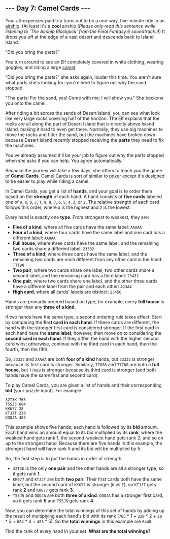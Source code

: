 ## --- Day 7: Camel Cards ---

Your all-expenses-paid trip turns out to be a one-way, five-minute ride in an [airship](https://en.wikipedia.org/wiki/Airship). (At least it's a __cool__ airship (_Please only read this sentence while listening to 'The Airship Blackjack' from the Final Fantasy 6 soundtrack._)!) It drops you off at the edge of a vast desert and descends back to Island Island.

"Did you bring the parts?"

You turn around to see an Elf completely covered in white clothing, wearing goggles, and riding a large [camel](https://en.wikipedia.org/wiki/Dromedary).

"Did you bring the parts?" she asks again, louder this time. You aren't sure what parts she's looking for; you're here to figure out why the sand stopped.

"The parts! For the sand, yes! Come with me; I will show you." She beckons you onto the camel.

After riding a bit across the sands of Desert Island, you can see what look like very large rocks covering half of the horizon. The Elf explains that the rocks are all along the part of Desert Island that is directly above Island Island, making it hard to even get there. Normally, they use big machines to move the rocks and filter the sand, but the machines have broken down because Desert Island recently stopped receiving the __parts__ they need to fix the machines.

You've already assumed it'll be your job to figure out why the parts stopped when she asks if you can help. You agree automatically.

Because the journey will take a few days, she offers to teach you the game of __Camel Cards__. Camel Cards is sort of similar to [poker](https://en.wikipedia.org/wiki/List_of_poker_hands) except it's designed to be easier to play while riding a camel.

In Camel Cards, you get a list of __hands__, and your goal is to order them based on the __strength__ of each hand. A hand consists of __five cards__ labeled one of `A`, `K`, `Q`, `J`, `T`, `9`, `8`, `7`, `6`, `5`, `4`, `3`, or `2`. The relative strength of each card follows this order, where `A` is the highest and `2` is the lowest.

Every hand is exactly one __type__. From strongest to weakest, they are:

- __Five of a kind__, where all five cards have the same label: `AAAAA`
- __Four of a kind__, where four cards have the same label and one card has a different label: `AA8AA`
- __Full house__, where three cards have the same label, and the remaining two cards share a different label: `23332`
- __Three of a kind__, where three cards have the same label, and the remaining two cards are each different from any other card in the hand: `TTT98`
- __Two pair__, where two cards share one label, two other cards share a second label, and the remaining card has a third label: `23432`
- __One pair__, where two cards share one label, and the other three cards have a different label from the pair and each other: `A23A4`
- __High card__, where all cards' labels are distinct: `23456`

Hands are primarily ordered based on type; for example, every __full house__ is stronger than any __three of a kind__.

If two hands have the same type, a second ordering rule takes effect. Start by comparing the __first card in each hand__. If these cards are different, the hand with the stronger first card is considered stronger. If the first card in each hand have the __same label__, however, then move on to considering the __second card in each hand__. If they differ, the hand with the higher second card wins; otherwise, continue with the third card in each hand, then the fourth, then the fifth.

So, `33332` and `2AAAA` are both __four of a kind__ hands, but `33332` is stronger because its first card is stronger. Similarly, `77888` and `77788` are both a __full house__, but `77888` is stronger because its third card is stronger (and both hands have the same first and second card).

To play Camel Cards, you are given a list of hands and their corresponding __bid__ (your puzzle input). For example:

```
32T3K 765
T55J5 684
KK677 28
KTJJT 220
QQQJA 483
```

This example shows five hands; each hand is followed by its __bid__ amount. Each hand wins an amount equal to its bid multiplied by its __rank__, where the weakest hand gets rank 1, the second-weakest hand gets rank 2, and so on up to the strongest hand. Because there are five hands in this example, the strongest hand will have rank 5 and its bid will be multiplied by 5.

So, the first step is to put the hands in order of strength:

- `32T3K` is the only __one pair__ and the other hands are all a stronger type, so it gets rank __1__.
- `KK677` and `KTJJT` are both __two pair__. Their first cards both have the same label, but the second card of `KK677` is stronger (`K` vs `T`), so `KTJJT` gets rank __2__ and `KK677` gets rank __3__.
- `T55J5` and `QQQJA` are both __three of a kind__. `QQQJA` has a stronger first card, so it gets rank __5__ and `T55J5` gets rank __4__.

Now, you can determine the total winnings of this set of hands by adding up the result of multiplying each hand's bid with its rank (`765` * 1 + `220` * 2 + `28` * 3 + `684` * 4 + `483` * 5). So the __total winnings__ in this example are `6440`.

Find the rank of every hand in your set. __What are the total winnings?__

